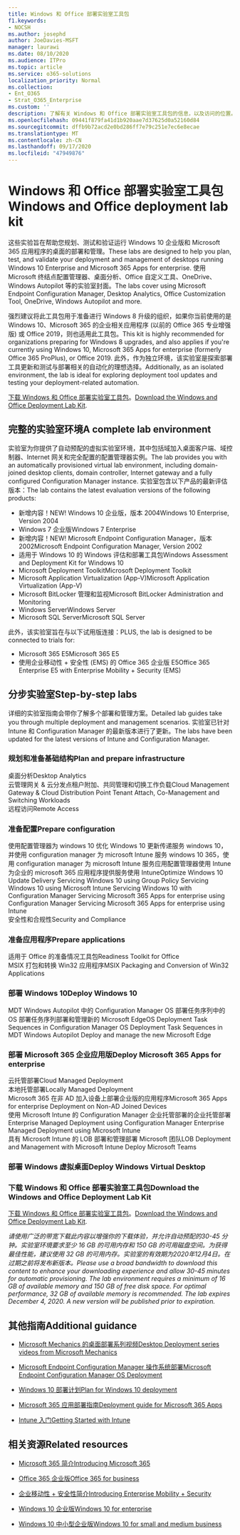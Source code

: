 ```yaml
---
title: Windows 和 Office 部署实验室工具包
f1.keywords:
- NOCSH
ms.author: josephd
author: JoeDavies-MSFT
manager: laurawi
ms.date: 08/10/2020
ms.audience: ITPro
ms.topic: article
ms.service: o365-solutions
localization_priority: Normal
ms.collection:
- Ent_O365
- Strat_O365_Enterprise
ms.custom: ''
description: 了解有关 Windows 和 Office 部署实验室工具包的信息，以及访问的位置。
ms.openlocfilehash: 09441f879fa41d1b920aae7d37625d0a52160d84
ms.sourcegitcommit: dffb9b72acd2e0bd286ff7e79c251e7ec6e8ecae
ms.translationtype: MT
ms.contentlocale: zh-CN
ms.lasthandoff: 09/17/2020
ms.locfileid: "47949876"
---
```

# <a name="windows-and-office-deployment-lab-kit"></a><span data-ttu-id="fa8e9-103">Windows 和 Office 部署实验室工具包</span><span class="sxs-lookup"><span data-stu-id="fa8e9-103">Windows and Office deployment lab kit</span></span>

<span data-ttu-id="fa8e9-104">这些实验旨在帮助您规划、测试和验证运行 Windows 10 企业版和 Microsoft 365 应用程序的桌面的部署和管理。</span><span class="sxs-lookup"><span data-stu-id="fa8e9-104">These labs are designed to help you plan, test, and validate your deployment and management of desktops running Windows 10 Enterprise and Microsoft 365 Apps for enterprise.</span></span> <span data-ttu-id="fa8e9-105">使用 Microsoft 终结点配置管理器、桌面分析、Office 自定义工具、OneDrive、Windows Autopilot 等的实验室封面。</span><span class="sxs-lookup"><span data-stu-id="fa8e9-105">The labs cover using Microsoft Endpoint Configuration Manager, Desktop Analytics, Office Customization Tool, OneDrive, Windows Autopilot and more.</span></span>

<span data-ttu-id="fa8e9-106">强烈建议将此工具包用于准备进行 Windows 8 升级的组织，如果你当前使用的是 Windows 10、Microsoft 365 的企业相关应用程序 (以前的 Office 365 专业增强版) 或 Office 2019，则也适用此工具包。</span><span class="sxs-lookup"><span data-stu-id="fa8e9-106">This kit is highly recommended for organizations preparing for Windows 8 upgrades, and also applies if you're currently using Windows 10, Microsoft 365 Apps for enterprise (formerly Office 365 ProPlus), or Office 2019.</span></span> <span data-ttu-id="fa8e9-107">此外，作为独立环境，该实验室是探索部署工具更新和测试与部署相关的自动化的理想选择。</span><span class="sxs-lookup"><span data-stu-id="fa8e9-107">Additionally, as an isolated environment, the lab is ideal for exploring deployment tool updates and testing your deployment-related automation.</span></span>

<span data-ttu-id="fa8e9-108">[下载 Windows 和 Office 部署实验室工具包](https://www.microsoft.com/evalcenter/evaluate-lab-kit)。</span><span class="sxs-lookup"><span data-stu-id="fa8e9-108">[Download the Windows and Office Deployment Lab Kit](https://www.microsoft.com/evalcenter/evaluate-lab-kit).</span></span>

## <a name="a-complete-lab-environment"></a><span data-ttu-id="fa8e9-109">完整的实验室环境</span><span class="sxs-lookup"><span data-stu-id="fa8e9-109">A complete lab environment</span></span>

<span data-ttu-id="fa8e9-110">实验室为你提供了自动预配的虚拟实验室环境，其中包括域加入桌面客户端、域控制器、Internet 网关和完全配置的配置管理器实例。</span><span class="sxs-lookup"><span data-stu-id="fa8e9-110">The lab provides you with an automatically provisioned virtual lab environment, including domain-joined desktop clients, domain controller, Internet gateway and a fully configured Configuration Manager instance.</span></span> <span data-ttu-id="fa8e9-111">实验室包含以下产品的最新评估版本：</span><span class="sxs-lookup"><span data-stu-id="fa8e9-111">The lab contains the latest evaluation versions of the following products:</span></span>

  - <span data-ttu-id="fa8e9-112">新增内容！</span><span class="sxs-lookup"><span data-stu-id="fa8e9-112">NEW!</span></span> <span data-ttu-id="fa8e9-113">Windows 10 企业版，版本 2004</span><span class="sxs-lookup"><span data-stu-id="fa8e9-113">Windows 10 Enterprise, Version 2004</span></span>
  - <span data-ttu-id="fa8e9-114">Windows 7 企业版</span><span class="sxs-lookup"><span data-stu-id="fa8e9-114">Windows 7 Enterprise</span></span>
  - <span data-ttu-id="fa8e9-115">新增内容！</span><span class="sxs-lookup"><span data-stu-id="fa8e9-115">NEW!</span></span> <span data-ttu-id="fa8e9-116">Microsoft Endpoint Configuration Manager，版本 2002</span><span class="sxs-lookup"><span data-stu-id="fa8e9-116">Microsoft Endpoint Configuration Manager, Version 2002</span></span>
  - <span data-ttu-id="fa8e9-117">适用于 Windows 10 的 Windows 评估和部署工具包</span><span class="sxs-lookup"><span data-stu-id="fa8e9-117">Windows Assessment and Deployment Kit for Windows 10</span></span>
  - <span data-ttu-id="fa8e9-118">Microsoft Deployment Toolkit</span><span class="sxs-lookup"><span data-stu-id="fa8e9-118">Microsoft Deployment Toolkit</span></span>
  - <span data-ttu-id="fa8e9-119">Microsoft Application Virtualization (App-V)</span><span class="sxs-lookup"><span data-stu-id="fa8e9-119">Microsoft Application Virtualization (App-V)</span></span>
  - <span data-ttu-id="fa8e9-120">Microsoft BitLocker 管理和监视</span><span class="sxs-lookup"><span data-stu-id="fa8e9-120">Microsoft BitLocker Administration and Monitoring</span></span> 
  - <span data-ttu-id="fa8e9-121">Windows Server</span><span class="sxs-lookup"><span data-stu-id="fa8e9-121">Windows Server</span></span> 
  - <span data-ttu-id="fa8e9-122">Microsoft SQL Server</span><span class="sxs-lookup"><span data-stu-id="fa8e9-122">Microsoft SQL Server</span></span> 

<span data-ttu-id="fa8e9-123">此外，该实验室旨在与以下试用版连接：</span><span class="sxs-lookup"><span data-stu-id="fa8e9-123">PLUS, the lab is designed to be connected to trials for:</span></span> 

  - <span data-ttu-id="fa8e9-124">Microsoft 365 E5</span><span class="sxs-lookup"><span data-stu-id="fa8e9-124">Microsoft 365 E5</span></span>
  - <span data-ttu-id="fa8e9-125">使用企业移动性 + 安全性 (EMS) 的 Office 365 企业版 E5</span><span class="sxs-lookup"><span data-stu-id="fa8e9-125">Office 365 Enterprise E5 with Enterprise Mobility + Security (EMS)</span></span>

## <a name="step-by-step-labs"></a><span data-ttu-id="fa8e9-126">分步实验室</span><span class="sxs-lookup"><span data-stu-id="fa8e9-126">Step-by-step labs</span></span>

<span data-ttu-id="fa8e9-127">详细的实验室指南会带你了解多个部署和管理方案。</span><span class="sxs-lookup"><span data-stu-id="fa8e9-127">Detailed lab guides take you through multiple deployment and management scenarios.</span></span> <span data-ttu-id="fa8e9-128">实验室已针对 Intune 和 Configuration Manager 的最新版本进行了更新。</span><span class="sxs-lookup"><span data-stu-id="fa8e9-128">The labs have been updated for the latest versions of Intune and Configuration Manager.</span></span> 

### <a name="plan-and-prepare-infrastructure"></a><span data-ttu-id="fa8e9-129">规划和准备基础结构</span><span class="sxs-lookup"><span data-stu-id="fa8e9-129">Plan and prepare infrastructure</span></span> 
<span data-ttu-id="fa8e9-130">桌面分析</span><span class="sxs-lookup"><span data-stu-id="fa8e9-130">Desktop Analytics</span></span>   
<span data-ttu-id="fa8e9-131">云管理网关 & 云分发点租户附加、共同管理和切换工作负载</span><span class="sxs-lookup"><span data-stu-id="fa8e9-131">Cloud Management Gateway & Cloud Distribution Point Tenant Attach, Co-Management and Switching Workloads</span></span>    
<span data-ttu-id="fa8e9-132">远程访问</span><span class="sxs-lookup"><span data-stu-id="fa8e9-132">Remote Access</span></span>

### <a name="prepare-configuration"></a><span data-ttu-id="fa8e9-133">准备配置</span><span class="sxs-lookup"><span data-stu-id="fa8e9-133">Prepare configuration</span></span>   
<span data-ttu-id="fa8e9-134">使用配置管理器为 windows 10 优化 Windows 10 更新传递服务 windows 10，并使用 configuration manager 为 microsoft Intune 服务 windows 10 365，使用 configuration manager 为 microsoft Intune 服务应用配置管理器使用 Intune 为企业的 microsoft 365 应用程序提供服务使用 Intune</span><span class="sxs-lookup"><span data-stu-id="fa8e9-134">Optimize Windows 10 Update Delivery Servicing Windows 10 using Group Policy Servicing Windows 10 using Microsoft Intune Servicing Windows 10 with Configuration Manager Servicing Microsoft 365 Apps for enterprise using Configuration Manager Servicing Microsoft 365 Apps for enterprise using Intune</span></span>    
<span data-ttu-id="fa8e9-135">安全性和合规性</span><span class="sxs-lookup"><span data-stu-id="fa8e9-135">Security and Compliance</span></span> 

### <a name="prepare-applications"></a><span data-ttu-id="fa8e9-136">准备应用程序</span><span class="sxs-lookup"><span data-stu-id="fa8e9-136">Prepare applications</span></span>    
<span data-ttu-id="fa8e9-137">适用于 Office 的准备情况工具包</span><span class="sxs-lookup"><span data-stu-id="fa8e9-137">Readiness Toolkit for Office</span></span>    
<span data-ttu-id="fa8e9-138">MSIX 打包和转换 Win32 应用程序</span><span class="sxs-lookup"><span data-stu-id="fa8e9-138">MSIX Packaging and Conversion of Win32 Applications</span></span> 

### <a name="deploy-windows-10"></a><span data-ttu-id="fa8e9-139">部署 Windows 10</span><span class="sxs-lookup"><span data-stu-id="fa8e9-139">Deploy Windows 10</span></span>   
<span data-ttu-id="fa8e9-140">MDT Windows Autopilot 中的 Configuration Manager OS 部署任务序列中的 OS 部署任务序列部署和管理新的 Microsoft Edge</span><span class="sxs-lookup"><span data-stu-id="fa8e9-140">OS Deployment Task Sequences in Configuration Manager OS Deployment Task Sequences in MDT Windows Autopilot Deploy and manage the new Microsoft Edge</span></span>    

### <a name="deploy-microsoft-365-apps-for-enterprise"></a><span data-ttu-id="fa8e9-141">部署 Microsoft 365 企业应用版</span><span class="sxs-lookup"><span data-stu-id="fa8e9-141">Deploy Microsoft 365 Apps for enterprise</span></span>    
<span data-ttu-id="fa8e9-142">云托管部署</span><span class="sxs-lookup"><span data-stu-id="fa8e9-142">Cloud Managed Deployment</span></span>    
<span data-ttu-id="fa8e9-143">本地托管部署</span><span class="sxs-lookup"><span data-stu-id="fa8e9-143">Locally Managed Deployment</span></span>  
<span data-ttu-id="fa8e9-144">Microsoft 365 在非 AD 加入设备上部署企业版的应用程序</span><span class="sxs-lookup"><span data-stu-id="fa8e9-144">Microsoft 365 Apps for enterprise Deployment on Non-AD Joined Devices</span></span>   
<span data-ttu-id="fa8e9-145">使用 Microsoft Intune 的 Configuration Manager 企业托管部署的企业托管部署</span><span class="sxs-lookup"><span data-stu-id="fa8e9-145">Enterprise Managed Deployment using Configuration Manager Enterprise Managed Deployment using Microsoft Intune</span></span>    
<span data-ttu-id="fa8e9-146">具有 Microsoft Intune 的 LOB 部署和管理部署 Microsoft 团队</span><span class="sxs-lookup"><span data-stu-id="fa8e9-146">LOB Deployment and Management with Microsoft Intune Deploy Microsoft Teams</span></span>

### <a name="deploy-windows-virtual-desktop"></a><span data-ttu-id="fa8e9-147">部署 Windows 虚拟桌面</span><span class="sxs-lookup"><span data-stu-id="fa8e9-147">Deploy Windows Virtual Desktop</span></span>  
 
### <a name="download-the-windows-and-office-deployment-lab-kit"></a><span data-ttu-id="fa8e9-148">下载 Windows 和 Office 部署实验室工具包</span><span class="sxs-lookup"><span data-stu-id="fa8e9-148">Download the Windows and Office Deployment Lab Kit</span></span>

<span data-ttu-id="fa8e9-149">[下载 Windows 和 Office 部署实验室工具包](https://www.microsoft.com/evalcenter/evaluate-lab-kit)。</span><span class="sxs-lookup"><span data-stu-id="fa8e9-149">[Download the Windows and Office Deployment Lab Kit](https://www.microsoft.com/evalcenter/evaluate-lab-kit).</span></span>

<span data-ttu-id="fa8e9-150">*请使用广泛的带宽下载此内容以增强你的下载体验，并允许自动预配的30-45 分钟。实验室环境要求至少 16 GB 的可用内存和 150 GB 的可用磁盘空间。为获得最佳性能，建议使用 32 GB 的可用内存。实验室的有效期为2020年12月4日。在过期之前将发布新版本。*</span><span class="sxs-lookup"><span data-stu-id="fa8e9-150">*Please use a broad bandwidth to download this content to enhance your downloading experience and allow 30-45 minutes for automatic provisioning. The lab environment requires a minimum of 16 GB of available memory and 150 GB of free disk space. For optimal performance, 32 GB of available memory is recommended. The lab expires December 4, 2020. A new version will be published prior to expiration.*</span></span>

## <a name="additional-guidance"></a><span data-ttu-id="fa8e9-151">其他指南</span><span class="sxs-lookup"><span data-stu-id="fa8e9-151">Additional guidance</span></span>

  - [<span data-ttu-id="fa8e9-152">Microsoft Mechanics 的桌面部署系列视频</span><span class="sxs-lookup"><span data-stu-id="fa8e9-152">Desktop Deployment series videos from Microsoft Mechanics</span></span>](https://www.aka.ms/watchhowtoshift)

  - [<span data-ttu-id="fa8e9-153">Microsoft Endpoint Configuration Manager 操作系统部署</span><span class="sxs-lookup"><span data-stu-id="fa8e9-153">Microsoft Endpoint Configuration Manager OS Deployment</span></span>](https://docs.microsoft.com/mem/configmgr/osd/understand/introduction-to-operating-system-deployment)

  - [<span data-ttu-id="fa8e9-154"><span class="underline">Windows 10 部署计划</span></span><span class="sxs-lookup"><span data-stu-id="fa8e9-154"><span class="underline">Plan for Windows 10 deployment</span></span></span>](https://docs.microsoft.com/windows/deployment/planning/index)

  - [<span data-ttu-id="fa8e9-155"><span class="underline">Microsoft 365 应用部署指南</span></span><span class="sxs-lookup"><span data-stu-id="fa8e9-155"><span class="underline">Deployment guide for Microsoft 365 Apps</span></span></span>](https://docs.microsoft.com/deployoffice/deployment-guide-microsoft-365-apps)

  - [<span data-ttu-id="fa8e9-156"><span class="underline">Intune 入门</span></span><span class="sxs-lookup"><span data-stu-id="fa8e9-156"><span class="underline">Getting Started with Intune</span></span></span>](https://docs.microsoft.com/intune/get-started-evaluation)

## <a name="related-resources"></a><span data-ttu-id="fa8e9-157">相关资源</span><span class="sxs-lookup"><span data-stu-id="fa8e9-157">Related resources</span></span>

  - [<span data-ttu-id="fa8e9-158"><span class="underline">Microsoft 365 简介</span></span><span class="sxs-lookup"><span data-stu-id="fa8e9-158"><span class="underline">Introducing Microsoft 365</span></span></span>](https://www.microsoft.com/microsoft-365/default.aspx)

  - [<span data-ttu-id="fa8e9-159"><span class="underline">Office 365 企业版</span></span><span class="sxs-lookup"><span data-stu-id="fa8e9-159"><span class="underline">Office 365 for business</span></span></span>](https://products.office.com/business/office)

  - [<span data-ttu-id="fa8e9-160"><span class="underline">企业移动性 + 安全性简介</span></span><span class="sxs-lookup"><span data-stu-id="fa8e9-160"><span class="underline">Introducing Enterprise Mobility + Security</span></span></span>](https://www.microsoft.com/cloud-platform/enterprise-mobility-security)

  - [<span data-ttu-id="fa8e9-161"><span class="underline">Windows 10 企业版</span></span><span class="sxs-lookup"><span data-stu-id="fa8e9-161"><span class="underline">Windows 10 for enterprise</span></span></span>](https://www.microsoft.com/WindowsForBusiness/windows-for-enterprise)

  - [<span data-ttu-id="fa8e9-162"><span class="underline">Windows 10 中小型企业版</span></span><span class="sxs-lookup"><span data-stu-id="fa8e9-162"><span class="underline">Windows 10 for small and medium business</span></span></span>](https://www.microsoft.com/WindowsForBusiness/windows-for-small-business)
